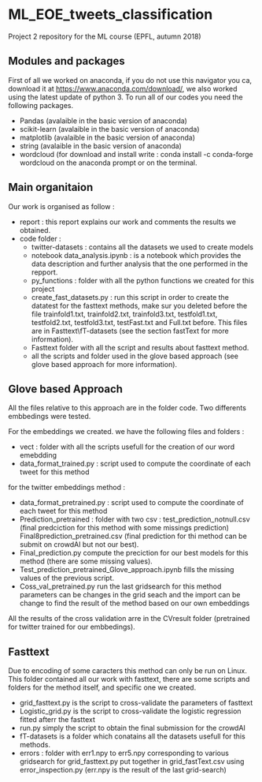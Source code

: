# ML_EOE_tweets_classification
Project 2 repository for the ML course (EPFL, autumn 2018)

## Modules and packages 
 First of all we worked on anaconda, if you do not use this navigator you ca, download it at https://www.anaconda.com/download/, we also worked using the latest update of python 3. To run all of our codes you need the following packages. 

- Pandas (avalaible in the basic version of anaconda)
- scikit-learn (avalaible in the basic version of anaconda) 
- matplotlib (avalaible in the basic version of anaconda) 
- string (avalaible in the basic version of anaconda) 
- wordcloud (for download and install write : conda install -c conda-forge wordcloud on the anaconda prompt or on the terminal. 

## Main organitaion
Our work is organised as follow :

- report : this report explains our work and comments the results we obtained. 
- code folder :
	- twitter-datasets :  contains all the datasets we used to create models
	- notebook data_analysis.ipynb : is a notebook which provides the data description and further analysis that the one performed in the repport.
	- py_functions : folder with all the python functions we created for this project
	- create_fast_datasets.py : run this script in order to create the datatest for the fasttext methods, make sur you deleted before the file trainfold1.txt, trainfold2.txt, trainfold3.txt, testfold1.txt, testfold2.txt, testfold3.txt, testFast.txt and Full.txt before. This files are in Fasttext\fT-datasets (see the section fastText for more information). 
	- Fasttext folder with all the script and results about fasttext method. 
	- all the scripts and folder used in the glove based approach (see glove based approach for more information).
	
## Glove based Approach
All the files relative to this approach are in the folder code. Two differents embbedings were tested. 


For the embeddings we created. we have the following files and folders : 
- vect : folder with all the scripts usefull for the creation of our word emebdding
- data_format_trained.py : script used to compute the coordinate of each tweet for this method 

for the twitter embeddings method : 
- data_format_pretrained.py : script used to compute the coordinate of each tweet for this method 
- Prediction_pretrained : folder with two csv : test_prediction_notnull.csv (final predciction for this method with some missings prediction) Final8prediction_pretrained.csv (final prediction for thi method can be submit on crowdAI but not our best). 
- Final_prediction.py compute the preciction for our best models for this method (there are some missing values). 
- Test_prediction_pretrained_Glove_approach.ipynb fills the missing values of the previous script. 
- Coss_val_pretrained.py run the last gridsearch for this method parameters can be changes in the grid seach and the import can be change to find the result of the method based on our own embeddings

All the results of the cross validation arre in the CVresult folder (pretrained for twitter trained for our embbedings).

## Fasttext 
Due to encoding of some caracters this method can only be run on Linux.  
This folder contained all our work with fasttext, there are some scripts and folders for the method itself, and specific one we created.
- grid_fasttext.py is the script to cross-validate the parameters of fasttext
- Logistic_grid.py is the script to cross-validate the logistic regression fitted afterr the fasttext
- run.py simply the script to obtain the final submission for the crowdAI 
- fT-datasets is a folder which conatains all the datasets usefull for this methods. 
- errors : folder with err1.npy to err5.npy corresponding to various gridsearch for grid_fasttext.py put together in grid_fastText.csv using error_inspection.py (err.npy is the result of the last grid-search)  
